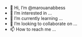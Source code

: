 - 👋 Hi, I’m @marouanabbess
- 👀 I’m interested in ...
- 🌱 I’m currently learning ...
- 💞️ I’m looking to collaborate on ...
- 📫 How to reach me ...

<!---
marouanabbess/marouanabbess is a ✨ special ✨ repository because its `README.md` (this file) appears on your GitHub profile.
You can click the Preview link to take a look at your changes.
--->
